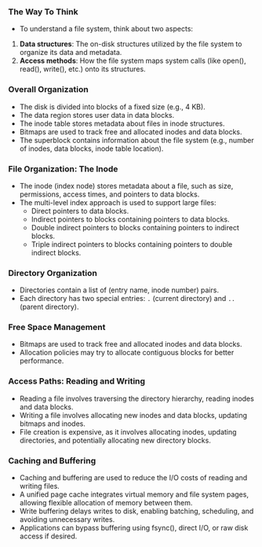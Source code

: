 ### The Way To Think

- To understand a file system, think about two aspects:
1. **Data structures**: The on-disk structures utilized by the file system to organize its data and metadata.
2. **Access methods**: How the file system maps system calls (like open(), read(), write(), etc.) onto its structures.

### Overall Organization

- The disk is divided into blocks of a fixed size (e.g., 4 KB).
- The data region stores user data in data blocks.
- The inode table stores metadata about files in inode structures.
- Bitmaps are used to track free and allocated inodes and data blocks.
- The superblock contains information about the file system (e.g., number of inodes, data blocks, inode table location).

### File Organization: The Inode

- The inode (index node) stores metadata about a file, such as size, permissions, access times, and pointers to data blocks.
- The multi-level index approach is used to support large files:
    - Direct pointers to data blocks.
    - Indirect pointers to blocks containing pointers to data blocks.
    - Double indirect pointers to blocks containing pointers to indirect blocks.
    - Triple indirect pointers to blocks containing pointers to double indirect blocks.

### Directory Organization

- Directories contain a list of (entry name, inode number) pairs.
- Each directory has two special entries: `.` (current directory) and `..` (parent directory).

### Free Space Management

- Bitmaps are used to track free and allocated inodes and data blocks.
- Allocation policies may try to allocate contiguous blocks for better performance.

### Access Paths: Reading and Writing

- Reading a file involves traversing the directory hierarchy, reading inodes and data blocks.
- Writing a file involves allocating new inodes and data blocks, updating bitmaps and inodes.
- File creation is expensive, as it involves allocating inodes, updating directories, and potentially allocating new directory blocks.

### Caching and Buffering

- Caching and buffering are used to reduce the I/O costs of reading and writing files.
- A unified page cache integrates virtual memory and file system pages, allowing flexible allocation of memory between them.
- Write buffering delays writes to disk, enabling batching, scheduling, and avoiding unnecessary writes.
- Applications can bypass buffering using fsync(), direct I/O, or raw disk access if desired.
